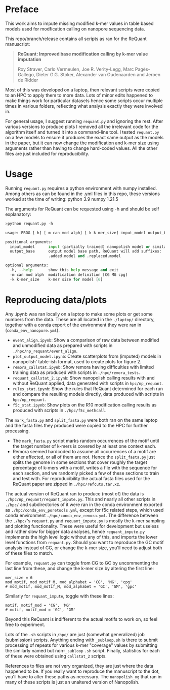 # Preface
This work aims to impute missing modified k-mer values in table based models used for modfication calling on nanopore sequencing data.

This repo/branch/release contains all scripts as ran for the ReQuant manuscript:

>__ReQuant: Improved base modification calling by k-mer value imputation__
>
>Roy Straver, Carlo Vermeulen, Joe R. Verity-Legg, Marc Pagès-Gallego, Dieter G.G. Stoker, Alexander van Oudenaarden and Jeroen de Ridder

Most of this was developed on a laptop, then relevant scripts were copied to an HPC to apply them to more data. Lots of minor edits happened to make things work for particular datasets hence some scripts occur multiple times in various folders, reflecting what analysis exactly they were involved in.

For general usage, I suggest running `requant.py` and ignoring the rest. After various versions to produce plots I removed all the irrelevant code for the algorithm itself and turned it into a command-line tool. I tested `requant.py` on a few models to ensure it produces the exact same output as the models in the paper, but it can now change the modification and k-mer size using arguments rather than having to change hard-coded values. All the other files are just included for reproducibility.


# Usage
Running `requant.py` requires a python environment with numpy installed. Among others as can be found in the .yml files in this repo, these versions worked at the time of writing:
python 3.9
numpy 1.21.5

The arguments for ReQuant can be requested using -h and should be self explanatory:
```python
>python requant.py -h

usage: PROG [-h] [-m can mod alph] [-k k-mer_size] input_model output_base

positional arguments:
  input_model      input (partially trained) nanopolish model or similar
  output_base      output model base path, ReQuant will add suffixes:
                   .added.model and .replaced.model

optional arguments:
  -h, --help       show this help message and exit
  -m can mod alph  modification definition [CG MG cpg]
  -k k-mer_size    k-mer size for model [6]
```


# Reproducing data/plots
Any .ipynb was ran locally on a laptop to make some plots or get some numbers from the data. These are all located in the `./laptop/` directory, together with a conda export of the environment they were ran in (`conda_env_nanopore.yml`).
 - `event_align.ipynb`: Show a comparison of raw data between modified and unmodified data as prepared with scripts in `./hpc/np_requant/event_align`.
 - `plot_output_model.ipynb`: Create scatterplots from (imputed) models in nanopolish' table-ish format, used to create plots for figure 2.
 - `remora_callstat.ipynb`: Show remora having difficulties with limited training data as produced with scripts in `./hpc/remora_tests`.
 - `requant_callstat_2.ipynb`: Show nanopolish calling results with and without ReQuant applied, data generated with scripts in `hpc/np_requant`.
 - `rules_stat.ipynb`: Show the rules that ReQuant determined for each run and compare the resulting models directly, data produced with scripts in `hpc/np_requant`.
 - `f5c_stat.ipynb`: Show plots on the R10 modification calling results as produced with scripts in `./hpc/f5c_methcall`.

The `mark_fasta.py` and `split_fasta.py` were both ran on the same laptop and the fasta files they produced were copied to the HPC for further processing. 
 - The `mark_fasta.py` script marks random occurrences of the motif until the target number of k-mers is covered by at least one context each. 
 - Remora seemed hardcoded to assume all occurrences of a motif are either affected, or all of them are not. Hence the `split_fasta.py` just splits the genome in some sections that cover roughly the target percentage of k-mers with a motif, writes a file with the sequence for each section, and we randomly picked a few of these sections to train and test with.
For reproducibility the actual fasta files used for the ReQuant paper are zipped in `./hpc/refcuts.tar.xz`.


The actual version of ReQuant ran to produce (most of) the data is `./hpc/np_requant/requant_impute.py`. This and nearly all other scripts in `./hpc/` and subdirectories of it were ran in the conda environment exported as `./hpc/conda_env_poretools.yml`, except for f5c related steps, which used conda environment `./hpc/conda_env_remora.yml`.
The difference between the `./hpc/`'s `requant.py` and `requant_impute.py` is mostly the k-mer sampling and plotting functionality. These were useful for development but useless and rather slow for bigger data analyses, hence `requant_impute.py` implements the high level logic without any of this, and imports the lower level functions from `requant.py`.
Should you want to reproduce the GC motif analysis instead of CG, or change the k-mer size, you'll need to adjust both of these files to match.

For example, `requant.py` can toggle from CG to GC by uncommenting the last line from these, and change the k-mer size by altering the first line:
```
mer_size = 6
mod_motif, mod_motif_M, mod_alphabet = 'CG', 'MG', 'cpg'
# mod_motif, mod_motif_M, mod_alphabet = 'GC', 'GM', 'gpc'
```

Similarly for `requant_impute`, toggle with these lines:
```
motif, motif_mod = 'CG', 'MG'
# motif, motif_mod = 'GC', 'GM'
```

Beyond this ReQuant is indifferent to the actual motifs to work on, so feel free to experiment.

Lots of the `.sh` scripts in `/hpc/` are just (somewhat generalized) job (submission) scripts. Anything ending with `_subloop.sh` is there to submit processing of repeats for various k-mer "coverage" values by submitting the similarly named but non-`_subloop` `.sh` script. Finally, statistics for each of these were obtained using `callstat_2` scripts.

References to files are not very organized, they are just where the data happened to be. If you really want to reproduce the manuscript to the dot, you'll have to alter these paths as necessary. The `nanopolish_og` that ran in many of these scripts is just an unaltered version of Nanopolish.
